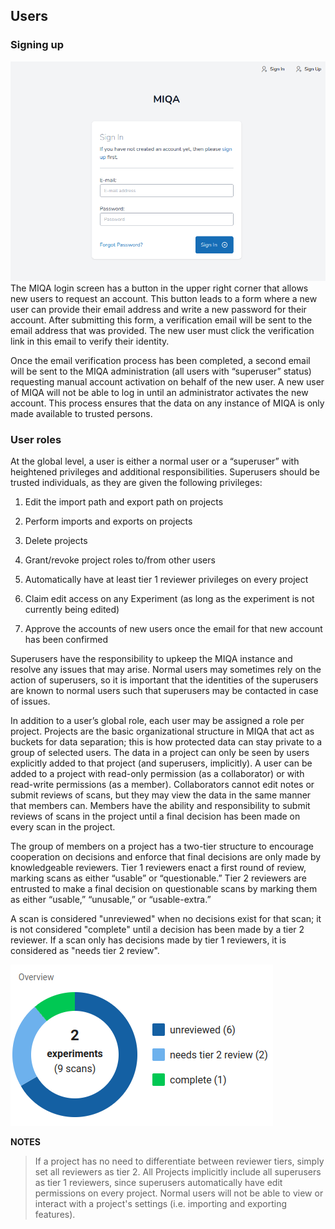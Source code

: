 ﻿## Users
### Signing up
**![](images/users_0.png)**
The MIQA login screen has a button in the upper right corner that allows new users to request an account. This button leads to a form where a new user can provide their email address and write a new password for their account. After submitting this form, a verification email will be sent to the email address that was provided. The new user must click the verification link in this email to verify their identity.

Once the email verification process has been completed, a second email will be sent to the MIQA administration (all users with “superuser” status) requesting manual account activation on behalf of the new user. A new user of MIQA will not be able to log in until an administrator activates the new account. This process ensures  that the data on any instance of MIQA is only made available to trusted persons.

### User roles
At the global level, a user is either a normal user or a “superuser” with heightened privileges and additional responsibilities. Superusers should be trusted individuals, as they are given the following privileges:

1.  Edit the import path and export path on projects

2.  Perform imports and exports on projects

3.  Delete projects

4.  Grant/revoke project roles to/from other users

5.  Automatically have at least tier 1 reviewer privileges on every project

6.  Claim edit access on any Experiment (as long as the experiment is not currently being edited)

7.  Approve the accounts of new users once the email for that new account has been confirmed


Superusers have the responsibility to upkeep the MIQA instance and resolve any issues that may arise. Normal users may sometimes rely on the action of superusers, so it is important that the identities of the superusers are known to normal users such that superusers may be contacted in case of issues.

In addition to a user’s global role, each user may be assigned a role per project. Projects are the basic organizational structure in MIQA that act as buckets for data separation; this is how protected data can stay private to a group of selected users. The data in a project can only be seen by users explicitly added to that project (and superusers, implicitly). A user can be added to a project with read-only permission (as a collaborator) or with read-write permissions (as a member). Collaborators cannot edit notes or submit reviews of scans, but they may view the data in the same manner that members can. Members have the ability and responsibility to submit reviews of scans in the project until a final decision has been made on every scan in the project.

The group of members on a project has a two-tier structure to encourage cooperation on decisions and enforce that final decisions are only made by knowledgeable reviewers. Tier 1 reviewers enact a first round of review, marking scans as either “usable” or “questionable.” Tier 2 reviewers are entrusted to make a final decision on questionable scans by marking them as either “usable,” “unusable,” or “usable-extra.”

A scan is considered "unreviewed" when no decisions exist for that scan; it is not considered "complete" until a decision has been made by a tier 2 reviewer. If a scan only has decisions made by tier 1 reviewers, it is considered as "needs tier 2 review".

**![](images/users_1.png)**

**NOTES**

>If a project has no need to differentiate between reviewer tiers, simply set all reviewers as tier 2.
	All Projects implicitly include all superusers as tier 1 reviewers, since superusers automatically have edit permissions on every project.
	Normal users will not be able to view or interact with a project's settings (i.e. importing and exporting features).
